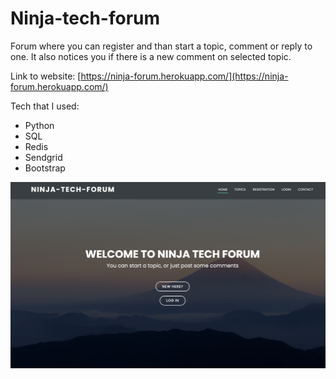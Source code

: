 # Ninja-tech-forum

Forum where you can register and than start a topic, comment or reply to one. It also notices you if there is a new comment on selected topic.

Link to website: [https://ninja-forum.herokuapp.com/](https://ninja-forum.herokuapp.com/)

Tech that I used:

- Python
- SQL
- Redis
- Sendgrid
- Bootstrap

![](static/img/Ninja-tech-forum.png)
